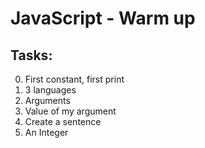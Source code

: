 # JavaScript - Warm up

## Tasks:

0. First constant, first print
1. 3 languages
2. Arguments
3. Value of my argument
4. Create a sentence
5. An Integer
